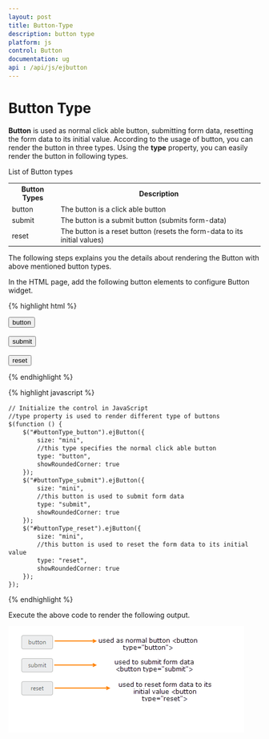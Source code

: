 ```yaml
---
layout: post
title: Button-Type
description: button type
platform: js
control: Button
documentation: ug
api : /api/js/ejbutton
---
```


# Button Type

**Button** is used as normal click able button, submitting form data, resetting the form data to its initial value. According to the usage of button, you can render the button in three types. Using the **type** property, you can easily render the button in following types.

List of Button types

<table>
   <tr>
      <th>Button Types</th>
      <th>Description</th>
   <tr>
      <td>
         button
      </td>
      <td>
         The button is a click able button
      </td>
   </tr>
   <tr>
      <td>
         submit
      </td>
      <td>
         The button is a submit button (submits form-data)
      </td>
   </tr>
   <tr>
      <td>
         reset    
      </td>
      <td>
         The button is a reset button (resets the form-data to its initial values)
      </td>
   </tr>
</table>


The following steps explains you the details about rendering the Button with above mentioned button types.

In the HTML page, add the following button elements to configure Button widget.

{% highlight html %}

<button id="buttonType_button">button</button>
<br />
<br />
<button id="buttonType_submit">submit</button>
<br />
<br />
<button id="buttonType_reset">reset</button>
	
{% endhighlight %}

{% highlight javascript %}

    // Initialize the control in JavaScript
    //type property is used to render different type of buttons
    $(function () {
        $("#buttonType_button").ejButton({
            size: "mini",
            //this type specifies the normal click able button
            type: "button",
            showRoundedCorner: true
        });
        $("#buttonType_submit").ejButton({
            size: "mini",
            //this button is used to submit form data
            type: "submit",
            showRoundedCorner: true
        });
        $("#buttonType_reset").ejButton({
            size: "mini",
            //this button is used to reset the form data to its initial value
            type: "reset",
            showRoundedCorner: true
        });
    });

{% endhighlight %}

Execute the above code to render the following output.

![](/js/Button/Button-Type_images/Button-Type_img1.png) 

